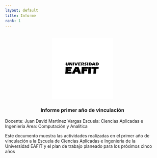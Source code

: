 ```yaml
---
layout: default
title: Informe 
rank: 1
---
```


<a name="readme-top"></a>

<!-- PROJECT LOGO -->
<br />

  <div align="center">
  <a href="https://github.com/othneildrew/Best-README-Template">
    <img src="Figs/logo-firma-2023.jpg" alt="Logo" width="200" height="200">
  </a>
  </div>
  
  <h3 align="center">Informe primer año de vinculación</h3>

  Docente: Juan David Martínez Vargas
  Escuela: Ciencias Aplicadas e Ingeniería
  Área: Computación y Analítica
  
Este documento muestra las actividades realizadas en el primer año de vinculación a la Escuela de Ciencias Aplicadas e Ingeniería de la Universidad EAFIT y el plan de trabajo planeado para los próximos cinco años 
  



